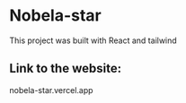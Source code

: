 # Nobela-star

This project was built with React and tailwind

## Link to the website:

nobela-star.vercel.app



